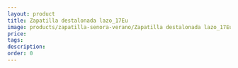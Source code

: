 ```yaml
---
layout: product
title: Zapatilla destalonada lazo_17Eu
image: products/zapatilla-senora-verano/Zapatilla destalonada lazo_17Eu.jpeg
price: 
tags: 
description: 
order: 0
---
```

